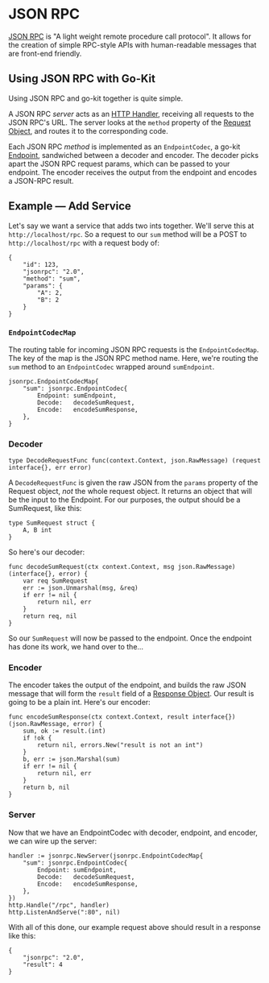 # JSON RPC

[JSON RPC](http://www.jsonrpc.org) is "A light weight remote procedure call protocol". It allows for the creation of simple RPC-style APIs with human-readable messages that are front-end friendly.

## Using JSON RPC with Go-Kit
Using JSON RPC and go-kit together is quite simple.

A JSON RPC _server_ acts as an [HTTP Handler](https://godoc.org/net/http#Handler), receiving all requests to the JSON RPC's URL. The server looks at the `method` property of the [Request Object](http://www.jsonrpc.org/specification#request_object), and routes it to the corresponding code.

Each JSON RPC _method_ is implemented as an `EndpointCodec`, a go-kit [Endpoint](https://godoc.org/github.com/chenleji/kit/endpoint#Endpoint), sandwiched between a decoder and encoder. The decoder picks apart the JSON RPC request params, which can be passed to your endpoint. The encoder receives the output from the endpoint and encodes a JSON-RPC result.

## Example — Add Service
Let's say we want a service that adds two ints together. We'll serve this at `http://localhost/rpc`. So a request to our `sum` method will be a POST to `http://localhost/rpc` with a request body of:

	{
	    "id": 123,
	    "jsonrpc": "2.0",
	    "method": "sum",
	    "params": {
	    	"A": 2,
	    	"B": 2
	    }
	}

### `EndpointCodecMap`
The routing table for incoming JSON RPC requests is the `EndpointCodecMap`. The key of the map is the JSON RPC method name. Here, we're routing the `sum` method to an `EndpointCodec` wrapped around `sumEndpoint`.

	jsonrpc.EndpointCodecMap{
		"sum": jsonrpc.EndpointCodec{
			Endpoint: sumEndpoint,
			Decode:   decodeSumRequest,
			Encode:   encodeSumResponse,
		},
	}

### Decoder
	type DecodeRequestFunc func(context.Context, json.RawMessage) (request interface{}, err error)

A `DecodeRequestFunc` is given the raw JSON from the `params` property of the Request object, _not_ the whole request object. It returns an object that will be the input to the Endpoint. For our purposes, the output should be a SumRequest, like this:

	type SumRequest struct {
		A, B int
	}

So here's our decoder:

	func decodeSumRequest(ctx context.Context, msg json.RawMessage) (interface{}, error) {
		var req SumRequest
		err := json.Unmarshal(msg, &req)
		if err != nil {
			return nil, err
		}
		return req, nil
	}

So our `SumRequest` will now be passed to the endpoint. Once the endpoint has done its work, we hand over to the…

### Encoder
The encoder takes the output of the endpoint, and builds the raw JSON message that will form the `result` field of a [Response Object](http://www.jsonrpc.org/specification#response_object). Our result is going to be a plain int. Here's our encoder:

	func encodeSumResponse(ctx context.Context, result interface{}) (json.RawMessage, error) {
		sum, ok := result.(int)
		if !ok {
			return nil, errors.New("result is not an int")
		}
		b, err := json.Marshal(sum)
		if err != nil {
			return nil, err
		}
		return b, nil
	}

### Server
Now that we have an EndpointCodec with decoder, endpoint, and encoder, we can wire up the server:

	handler := jsonrpc.NewServer(jsonrpc.EndpointCodecMap{
		"sum": jsonrpc.EndpointCodec{
			Endpoint: sumEndpoint,
			Decode:   decodeSumRequest,
			Encode:   encodeSumResponse,
		},
	})
	http.Handle("/rpc", handler)
	http.ListenAndServe(":80", nil)

With all of this done, our example request above should result in a response like this:

	{
	    "jsonrpc": "2.0",
	    "result": 4
	}
